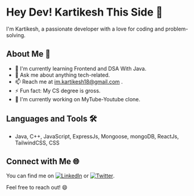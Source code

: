 # Hey Dev! Kartikesh This Side 👋

I'm Kartikesh, a passionate developer with a love for coding and problem-solving.

## About Me 🚀
- 🌱 I'm currently learning Frontend and DSA With Java.
- 💬 Ask me about anything tech-related.
- 📫 Reach me at im.kartikesh18@gmail.com .
- ⚡ Fun fact: My CS degree is gross.
- 🔭 I'm currently working on MyTube-Youtube clone. 
<!-- - 👯 I'm looking  on [project or idea].-->

## Languages and Tools 🛠️

- Java, C++, JavaScript, ExpressJs, Mongoose, mongoDB, ReactJs, TailwindCSS, CSS 

## Connect with Me 🌐

You can find me on [![LinkedIn](https://img.shields.io/badge/LinkedIn-0077B5?style=for-the-badge&logo=linkedin&logoColor=white)]([https://www.linkedin.com/in/yourusername](https://www.linkedin.com/in/myselfkartikesh-pachkawade/)) or [![Twitter](https://img.shields.io/badge/Twitter-1DA1F2?style=for-the-badge&logo=twitter&logoColor=white)](https://twitter.com/Kartikesh_18).

Feel free to reach out! 😄

